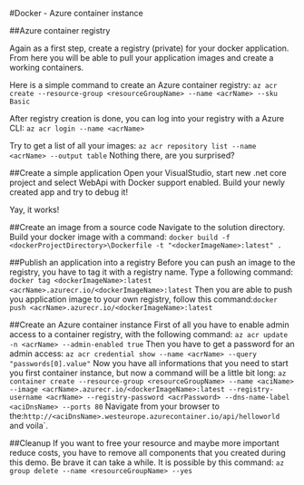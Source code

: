 #Docker - Azure container instance

##Azure container registry

Again as a first step, create a registry (private) for your docker application. From here you will be able to pull your application images and create a working containers.

Here is a simple command to create an Azure container registry:
`az acr create --resource-group <resourceGroupName> --name <acrName> --sku Basic`

After registry creation is done, you can log into your registry with a Azure CLI:
`az acr login --name <acrName>`

Try to get a list of all your images:
`az acr repository list --name <acrName> --output table`
Nothing there, are you surprised?

##Create a simple application
Open your VisualStudio, start new .net core project and select WebApi with Docker support enabled. Build your newly created app and try to debug it!

Yay, it works!

##Create an image from a source code
Navigate to the solution directory. Build your docker image with a command:
`docker build -f <dockerProjectDirectory>\Dockerfile -t "<dockerImageName>:latest" .`

##Publish an application into a registry
Before you can push an image to the registry, you have to tag it with a registry name. Type a following command:
`docker tag <dockerImageName>:latest <acrName>.azurecr.io/<dockerImageName>:latest`
Then you are able to push you application image to your own registry, follow this command:`docker push <acrName>.azurecr.io/<dockerImageName>:latest`

##Create an Azure container instance
First of all you have to enable admin access to a container registry, with the following command:
`az acr update -n <acrName> --admin-enabled true`
Then you have to get a password for an admin access:
`az acr credential show --name <acrName> --query "passwords[0].value"`
Now you have all informations that you need to start you first container instance, but now a command will be a little bit long:
`az container create --resource-group <resourceGroupName> --name <aciName> --image <acrName>.azurecr.io/<dockerImageName>:latest --registry-username <acrName> --registry-password <acrPassword> --dns-name-label <aciDnsName> --ports 80`
Navigate from your browser to the:`http://<aciDnsName>.westeurope.azurecontainer.io/api/helloworld` and voila`.

##Cleanup
If you want to free your resource and maybe more important reduce costs, you have to remove all components that you created during this demo. Be brave it can take a while. It is possible by this command:
`az group delete --name <resourceGroupName> --yes`
